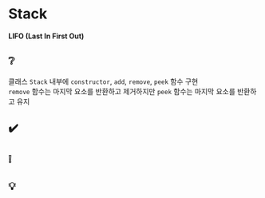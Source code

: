 # Stack
**LIFO (Last In First Out)**

## ❔
클래스 `Stack` 내부에 `constructor`, `add`, `remove`, `peek` 함수 구현  
`remove` 함수는 마지막 요소를 반환하고 제거하지만 `peek` 함수는 마지막 요소를 반환하고 유지

## ✔️

## ❕

## 💡
